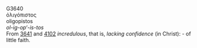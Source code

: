 <body>
  <p>G3640<br>  ὀλιγόπιστος  <br> oligopistos  <br><i>ol-ig-op‘-is-tos </i><br>From <a href="g3641.htm">3641</a> and <a href="g4102.htm">4102</a>  <i>incredulous</i>, that is, <i>lacking</i> <i>confidence</i> (in Christ): - of little faith.<br></p>
 </body>